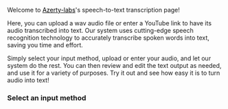 Welcome to <a style="color: black;" href="https://azerty-labs.com" target="_blank"><bold>Azerty-labs</bold></a>'s speech-to-text transcription page! 

Here, you can upload a wav audio file or enter a YouTube link to have its audio transcribed into text. Our system uses cutting-edge speech recognition technology to accurately transcribe spoken words into text, saving you time and effort. 

Simply select your input method, upload or enter your audio, and let our system do the rest. You can then review and edit the text output as needed, and use it for a variety of purposes. Try it out and see how easy it is to turn audio into text!

### Select an input method
